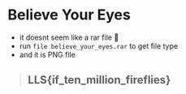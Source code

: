 # Believe Your Eyes

* it doesnt seem like a rar file 🤔
* run `file believe_your_eyes.rar` to get file type
* and it is PNG file

> ## LLS{if_ten_million_fireflies}